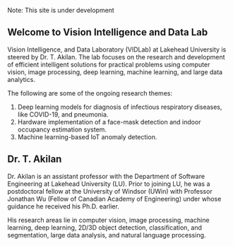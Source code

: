 
Note: This site is under development


## Welcome to Vision Intelligence and Data Lab

Vision Intelligence, and Data Laboratory (VIDLab) at Lakehead University is steered by Dr. T. Akilan. The lab focuses on the research and development of efficient intelligent solutions for practical problems using computer vision, image processing, deep learning, machine learning, and large data analytics.  

The following are some of the ongoing research themes:

1. Deep learning models for diagnosis of infectious respiratory diseases, like COVID-19, and pneumonia.
2. Hardware implementation of a face-mask detection and indoor occupancy estimation system. 
3. Machine learning-based IoT anomaly detection.


## Dr. T. Akilan

Dr. Akilan is an assistant professor with the Department of Software Engineering at Lakehead University (LU). Prior to joining LU, he was a postdoctoral fellow at the University of Windsor (UWin) with Professor Jonathan Wu (Fellow of Canadian Academy of Engineering) under whose guidance he received his Ph.D. earlier. 

His research areas lie in computer vision, image processing, machine learning, deep learning, 2D/3D object detection, classification, and segmentation, large data analysis, and natural language processing.



